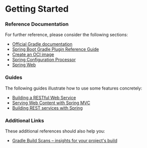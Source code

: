 # Getting Started

### Reference Documentation

For further reference, please consider the following sections:

* [Official Gradle documentation](https://docs.gradle.org)
* [Spring Boot Gradle Plugin Reference Guide](https://docs.spring.io/spring-boot/docs/3.1.8-SNAPSHOT/gradle-plugin/reference/html/)
* [Create an OCI image](https://docs.spring.io/spring-boot/docs/3.1.8-SNAPSHOT/gradle-plugin/reference/html/#build-image)
* [Spring Configuration Processor](https://docs.spring.io/spring-boot/docs/3.1.8-SNAPSHOT/reference/htmlsingle/index.html#appendix.configuration-metadata.annotation-processor)
* [Spring Web](https://docs.spring.io/spring-boot/docs/3.1.8-SNAPSHOT/reference/htmlsingle/index.html#web)

### Guides

The following guides illustrate how to use some features concretely:

* [Building a RESTful Web Service](https://spring.io/guides/gs/rest-service/)
* [Serving Web Content with Spring MVC](https://spring.io/guides/gs/serving-web-content/)
* [Building REST services with Spring](https://spring.io/guides/tutorials/rest/)

### Additional Links

These additional references should also help you:

* [Gradle Build Scans – insights for your project's build](https://scans.gradle.com#gradle)

